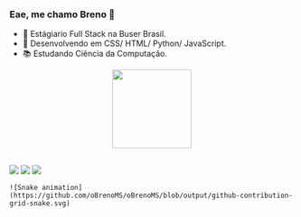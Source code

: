 ### Eae, me chamo Breno 👋

- 🔭 Estágiario Full Stack na Buser Brasil.
- 🌱 Desenvolvendo em CSS/ HTML/ Python/ JavaScript.
- 📚 Estudando Ciência da Computação.

<div align="center">
  <a href="https://github.com/oBrenoMS">
  <img height="140em" src="https://github-readme-stats.vercel.app/api/top-langs/?username=oBrenoMS&layout=compact&langs_count=7&theme=dark"/>
</div>

##
 
  <div> 
     <a href="https://www.linkedin.com/in/breno-martins-silva-546336186/" target="_blank"><img src="https://img.shields.io/badge/-LinkedIn-%230077B5?style=for-the-badge&logo=linkedin&logoColor=white" target="_blank"></a> 
      <a href = "mailto:brenomartinsilva2019@gmail.com"><img src="https://img.shields.io/badge/-Gmail-%23333?style=for-the-badge&logo=gmail&logoColor=white" target="_blank"></a>
    <a href="https://instagram.com/brenoo.brn" target="_blank"><img src="https://img.shields.io/badge/-Instagram-%23E4405F?style=for-the-badge&logo=instagram&logoColor=white" target="_blank"></a>

    ![Snake animation](https://github.com/oBrenoMS/oBrenoMS/blob/output/github-contribution-grid-snake.svg)

  </div>
